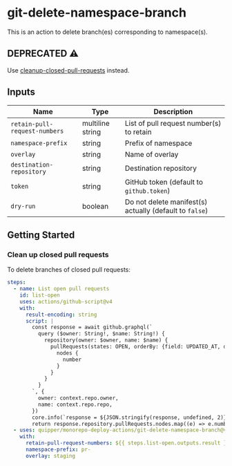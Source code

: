 # git-delete-namespace-branch

This is an action to delete branch(es) corresponding to namespace(s).

## DEPRECATED :warning:

Use [cleanup-closed-pull-requests](../cleanup-closed-pull-requests) instead.

## Inputs

| Name                          | Type             | Description                                             |
| ----------------------------- | ---------------- | ------------------------------------------------------- |
| `retain-pull-request-numbers` | multiline string | List of pull request number(s) to retain                |
| `namespace-prefix`            | string           | Prefix of namespace                                     |
| `overlay`                     | string           | Name of overlay                                         |
| `destination-repository`      | string           | Destination repository                                  |
| `token`                       | string           | GitHub token (default to `github.token`)                |
| `dry-run`                     | boolean          | Do not delete manifest(s) actually (default to `false`) |

## Getting Started

### Clean up closed pull requests

To delete branches of closed pull requests:

```yaml
steps:
  - name: List open pull requests
    id: list-open
    uses: actions/github-script@v4
    with:
      result-encoding: string
      script: |
        const response = await github.graphql(`
          query ($owner: String!, $name: String!) {
            repository(owner: $owner, name: $name) {
              pullRequests(states: OPEN, orderBy: {field: UPDATED_AT, direction: DESC}, first: 50) {
                nodes {
                  number
                }
              }
            }
          }
        `, {
          owner: context.repo.owner,
          name: context.repo.repo,
        })
        core.info(`response = ${JSON.stringify(response, undefined, 2)}`)
        return response.repository.pullRequests.nodes.map((e) => e.number).join('\n')
  - uses: quipper/monorepo-deploy-actions/git-delete-namespace-branch@v1
    with:
      retain-pull-request-numbers: ${{ steps.list-open.outputs.result }}
      namespace-prefix: pr-
      overlay: staging
```

